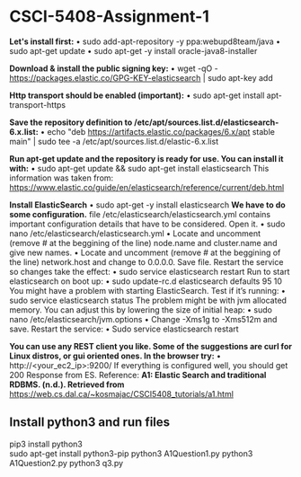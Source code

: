 # CSCI-5408-Assignment-1

**Let's install first:**
• sudo add-apt-repository -y ppa:webupd8team/java
• sudo apt-get update
• sudo apt-get -y install oracle-java8-installer

**Download & install the public signing key:**
• wget -qO - https://packages.elastic.co/GPG-KEY-elasticsearch | sudo apt-key add

**Http transport should be enabled (important):**
• sudo apt-get install apt-transport-https

**Save the repository definition to /etc/apt/sources.list.d/elasticsearch-6.x.list:**
• echo "deb https://artifacts.elastic.co/packages/6.x/apt stable main" | sudo tee -a
/etc/apt/sources.list.d/elastic-6.x.list

**Run apt-get update and the repository is ready for use. You can install it with:**
• sudo apt-get update && sudo apt-get install elasticsearch
This information was taken from: https://www.elastic.co/guide/en/elasticsearch/reference/current/deb.html

**Install ElasticSearch**
• sudo apt-get -y install elasticsearch
**We have to do some configuration.**
file /etc/elasticsearch/elasticsearch.yml contains
important configuration details that have to be considered. Open it.
• sudo nano /etc/elasticsearch/elasticsearch.yml
• Locate and uncomment (remove # at the beggining of the
line) node.name and cluster.name and give new names.
• Locate and uncomment (remove # at the beggining of the line) network.host and
change to 0.0.0.0. 
Save file.
Restart the service so changes take the effect:
• sudo service elasticsearch restart
Run to start elasticsearch on boot up:
• sudo update-rc.d elasticsearch defaults 95 10
You might have a problem with starting ElasticSearch. Test if it’s running:
• sudo service elasticsearch status
The problem might be with jvm allocated memory. You can adjust this by lowering the
size of initial heap:
• sudo nano /etc/elasticsearch/jvm.options
• Change -Xms1g to -Xms512m and save.
Restart the service:
• Sudo service elasticsearch restart

**You can use any REST client you like. Some of the suggestions are curl for Linux distros,
or gui oriented ones. In the browser try:**
• http://<your_ec2_ip>:9200/
If everything is configured well, you should get 200 Response from ES.
Reference:
**A1: Elastic Search and traditional RDBMS. (n.d.). Retrieved from**
https://web.cs.dal.ca/~kosmajac/CSCI5408_tutorials/a1.html

## Install python3 and run files
pip3 install python3 <br/>
sudo apt-get install python3-pip
python3 A1Question1.py
python3 A1Question2.py
python3 q3.py

